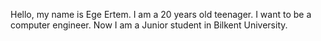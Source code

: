 Hello, my name is Ege Ertem.
I am a 20 years old teenager.
I want to be a computer engineer.
Now I am a Junior student in Bilkent University.

<!---
Egorto04/Egorto04 is a ✨ special ✨ repository because its `README.md` (this file) appears on your GitHub profile.
You can click the Preview link to take a look at your changes.
--->

